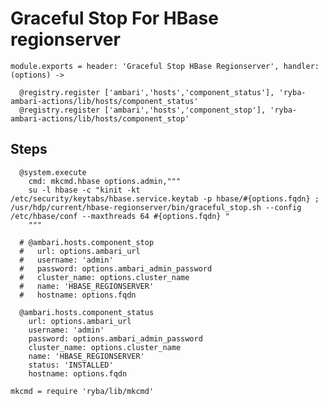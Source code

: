 
# Graceful Stop For HBase regionserver

    module.exports = header: 'Graceful Stop HBase Regionserver', handler: (options) ->

      @registry.register ['ambari','hosts','component_status'], 'ryba-ambari-actions/lib/hosts/component_status'
      @registry.register ['ambari','hosts','component_stop'], 'ryba-ambari-actions/lib/hosts/component_stop'

## Steps

      
      @system.execute
        cmd: mkcmd.hbase options.admin,"""
        su -l hbase -c "kinit -kt /etc/security/keytabs/hbase.service.keytab -p hbase/#{options.fqdn} ; /usr/hdp/current/hbase-regionserver/bin/graceful_stop.sh --config /etc/hbase/conf --maxthreads 64 #{options.fqdn} "
        """

      # @ambari.hosts.component_stop
      #   url: options.ambari_url
      #   username: 'admin'
      #   password: options.ambari_admin_password
      #   cluster_name: options.cluster_name
      #   name: 'HBASE_REGIONSERVER'
      #   hostname: options.fqdn

      @ambari.hosts.component_status
        url: options.ambari_url
        username: 'admin'
        password: options.ambari_admin_password
        cluster_name: options.cluster_name
        name: 'HBASE_REGIONSERVER'
        status: 'INSTALLED'
        hostname: options.fqdn
  
    mkcmd = require 'ryba/lib/mkcmd'
